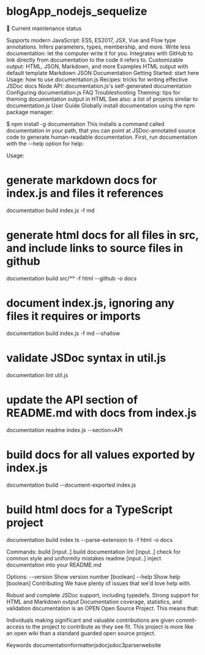 # blogApp_nodejs_sequelize

📅 Current maintenance status

Supports modern JavaScript: ES5, ES2017, JSX, Vue and Flow type annotations.
Infers parameters, types, membership, and more. Write less documentation: let the computer write it for you.
Integrates with GitHub to link directly from documentation to the code it refers to.
Customizable output: HTML, JSON, Markdown, and more
Examples
HTML output with default template
Markdown
JSON
Documentation
Getting Started: start here
Usage: how to use documentation.js
Recipes: tricks for writing effective JSDoc docs
Node API: documentation.js's self-generated documentation
Configuring documentation.js
FAQ
Troubleshooting
Theming: tips for theming documentation output in HTML
See also: a list of projects similar to documentation.js
User Guide
Globally install documentation using the npm package manager:

$ npm install -g documentation
This installs a command called documentation in your path, that you can point at JSDoc-annotated source code to generate human-readable documentation. First, run documentation with the --help option for help:

Usage:

# generate markdown docs for index.js and files it references
documentation build index.js -f md

# generate html docs for all files in src, and include links to source files in github
documentation build src/** -f html --github -o docs

# document index.js, ignoring any files it requires or imports
documentation build index.js -f md --shallow

# validate JSDoc syntax in util.js
documentation lint util.js

# update the API section of README.md with docs from index.js
documentation readme index.js --section=API

# build docs for all values exported by index.js
documentation build --document-exported index.js

# build html docs for a TypeScript project
documentation build index.ts --parse-extension ts -f html -o docs

Commands:
  build [input..]   build documentation
  lint [input..]    check for common style and uniformity mistakes
  readme [input..]  inject documentation into your README.md

Options:
  --version  Show version number                                       [boolean]
  --help     Show help                                                 [boolean]
Contributing
We have plenty of issues that we'd love help with.

Robust and complete JSDoc support, including typedefs.
Strong support for HTML and Markdown output
Documentation coverage, statistics, and validation
documentation is an OPEN Open Source Project. This means that:

Individuals making significant and valuable contributions are given commit-access to the project to contribute as they see fit. This project is more like an open wiki than a standard guarded open source project.

Keywords
documentationformatterjsdocjsdoc3parserwebsite
